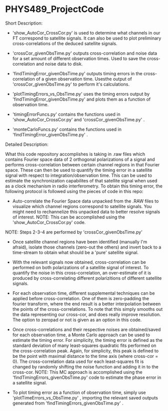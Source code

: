 # PHYS489_ProjectCode

Short Description:
  - 'show_AutoCor_CrossCor.py' is used to determine what channels in our FT correspond to satellite signals. It can also be used to plot        preliminary cross-correlations of the deduced satellite signals.

  - 'crossCor_givenObsTime.py' outputs cross-correlation and noise data for a set amount of different observation times. Used to save the     cross-correlation and noise data to disk.

  - 'findTimingError_givenObsTime.py' outputs timing errors in the cross-correlation of a given observation time. Usesthe output of           'crossCor_givenObsTime.py' to perform it's calculations.

  - 'plotTimingErrors_vs_ObsTime.py' uses the timing errors output by 'findTimingError_givenObsTime.py' and plots them as a function of        observation time.

  - 'timingErrorFuncs.py' contains the functions used in 'show_AutoCor_CrossCor.py' and 'crossCor_givenObsTime.py' .

  - 'monteCarloFuncs.py' contains the functions used in 'findTimingError_givenObsTime.py' .




Detailed Description:

What this code repository accomplishes is taking in .raw files which contains Fourier space data of 2 orthogonal polarizations of a signal and performs cross-correlation between certain channel regions in that Fourier space. These can then be used to quantify the timing error in a satellite signal with respect to integration/observation time. This can be used to estimate the synchronization capabilites of that satellite signal when used as a clock mechanism in radio interferometry. To obtain this timing error, the following protocol is followed using the pieces of code in this repo:
    
    
   - Auto-correlate the Fourier Space data unpacked from the .RAW files to visualize which channel regions correspond to satellite            signals. You might need to rechannelize this unpacked data to better resolve signals of interest. 
       NOTE: This can be accomplished using the   'show_AutoCor_CrossCor.py'   code.


 NOTE: Steps 2-3-4 are performed by  'crossCor_givenObsTime.py'
    
   - Once satellite channel regions have been identified (manually I'm afraid), isolate those channels (zero-out the others) and              invert back to a time-stream to obtain what should be a 'pure' satellite signal.
    
   - With the relevant signals now obtained, cross-correlation can be performed on both polarizations of a satellite signal of                interest. To quantify the noise in this cross-correlation, an over-estimate of it is produced by cross-correlating different            polarizitions of different satellite signals.
    
   - For each observation time, different supplemental techniques can be applied before cross-correlation. One of them is zero-padding        the fourier transform, where the end result is a better interpolation between the points of the cross-correlations. To note that        this simply smooths out the data representing our cross-cor, and does really improve resolution. The option to zeropad or not is        given as an option in this code.

      
   - Once cross-correlations and their respective noises are obtained/saved for each observation time, a Monte Carlo approach can be          used to estimate the timing error. For simplicity, the timing error is defined as the standard deviation of many least-squares          quadratic fits performed on the cross-correlation peak. Again, for simplicity, this peak is defined to be the point with maximal        distance to the time axis (where cross-cor = 0). The cross-correlation data used for each least-squares fit is changed by                randomly shifting the noise function and adding it in to the cross-cor.
     NOTE: This MC approach is accomplished using the   'findTimingErrors_givenObsTime.py'   code to estimate the phase error in a            satellite signal.
       
    
   - To plot timing error as a function of observation time, simply use   'plotTimeErrors_vs_ObsTime.py'   , importing the relevant          saved outputs generated from   'findTimingErrors_givenObsTime.py' .
